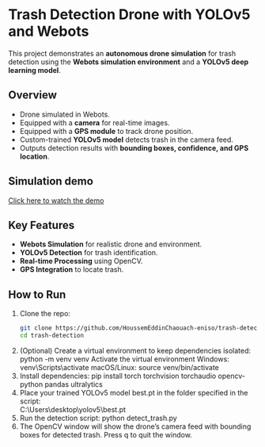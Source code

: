 # Trash Detection Drone with YOLOv5 and Webots

This project demonstrates an **autonomous drone simulation** for trash detection using the **Webots simulation environment** and a **YOLOv5 deep learning model**.  

## Overview
- Drone simulated in Webots.
- Equipped with a **camera** for real-time images.
- Equipped with a **GPS module** to track drone position.
- Custom-trained **YOLOv5 model** detects trash in the camera feed.
- Outputs detection results with **bounding boxes, confidence, and GPS location**.

## Simulation demo
[Click here to watch the demo](media/demo.mp4)

## Key Features
- **Webots Simulation** for realistic drone and environment.
- **YOLOv5 Detection** for trash identification.
- **Real-time Processing** using OpenCV.
- **GPS Integration** to locate trash.

## How to Run
1. Clone the repo:
   ```bash
   git clone https://github.com/HoussemEddinChaouach-eniso/trash-detection.git
   cd trash-detection
2. (Optional) Create a virtual environment to keep dependencies isolated:
  python -m venv venv
    Activate the virtual environment
    Windows:
  venv\Scripts\activate
     macOS/Linux:
  source venv/bin/activate
3.  Install dependencies:
  pip install torch torchvision torchaudio opencv-python pandas ultralytics
4.  Place your trained YOLOv5 model best.pt in the folder specified in the script:  
  C:\Users\desktop\yolov5\best.pt
5.  Run the detection script:
 python detect_trash.py
6.  The OpenCV window will show the drone’s camera feed with bounding boxes for detected trash.
    Press q to quit the window.
